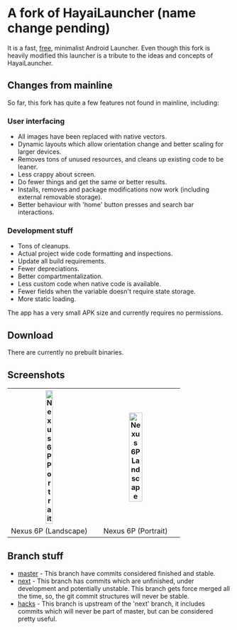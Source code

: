 # A fork of HayaiLauncher (name change pending)

It is a fast, [free](https://en.wikipedia.org/wiki/Free_software), minimalist Android Launcher. Even though this fork is heavily modified this launcher is a tribute to the ideas and concepts of HayaiLauncher.


## Changes from mainline
So far, this fork has quite a few features not found in mainline, including:

### User interfacing

* All images have been replaced with native vectors.
* Dynamic layouts which allow orientation change and better scaling for larger devices.
* Removes tons of unused resources, and cleans up existing code to be leaner.
* Less crappy about screen.
* Do fewer things and get the same or better results.
* Installs, removes and package modifications now work (including external removable storage).
* Better behaviour with 'home' button presses and search bar interactions.

### Development stuff

* Tons of cleanups.
* Actual project wide code formatting and inspections.
* Update all build requirements.
* Fewer depreciations.
* Better compartmentalization.
* Less custom code when native code is available.
* Fewer fields when the variable doesn't require state storage.
* More static loading.

The app has a very small APK size and currently requires no permissions.

## Download

There are currently no prebuilt binaries.

## Screenshots

<table style="width:100%">
<tr>
<th>
<a href="https://user-images.githubusercontent.com/396546/27193525-faef906e-51b3-11e7-8a44-56f66307156e.png">
<img alt="Nexus 6P Portrait" width="30%" 
    src="https://user-images.githubusercontent.com/396546/27193525-faef906e-51b3-11e7-8a44-56f66307156e.png">
</a>
</th>
<th>

<a href="https://user-images.githubusercontent.com/396546/27193524-faec6678-51b3-11e7-9510-b84700823e42.png">
<img alt="Nexus 6P Landscape" width="40%"
    src="https://user-images.githubusercontent.com/396546/27193524-faec6678-51b3-11e7-9510-b84700823e42.png">
</a></th></tr>
<td align="center">
    Nexus 6P (Landscape)
</td><td align="center">
    Nexus 6P (Portrait)
</td>


</table>

## Branch stuff
* [master](https://github.com/avuton/HayaiLauncher) - This branch have commits considered finished and stable.
* [next](https://github.com/avuton/HayaiLauncher/tree/next) - This branch has commits which are unfinished, under development and potentially unstable. This branch gets force merged all the time, so, the git commit structures will never be stable.
* [hacks](https://github.com/avuton/HayaiLauncher/tree/hacks) - This branch is upstream of the 'next' branch, it includes commits which will never be part of master, but can be considered pretty useful.
